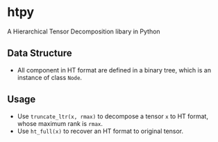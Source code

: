 # htpy
A Hierarchical Tensor Decomposition libary in Python

## Data Structure
- All component in HT format are defined in a binary tree, which is an instance of class `Node`.

## Usage
- Use `truncate_ltr(x, rmax)` to decompose a tensor `x` to HT format, whose maximum rank is `rmax`.
- Use `ht_full(x)` to recover an HT format to original tensor.
